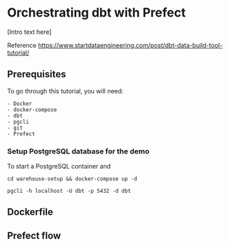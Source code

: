 # Orchestrating dbt with Prefect

[Intro text here]

Reference https://www.startdataengineering.com/post/dbt-data-build-tool-tutorial/

## Prerequisites

To go through this tutorial, you will need: 

    - Docker
    - docker-compose
    - dbt
    - pgcli
    - git 
    - Prefect

### Setup PostgreSQL database for the demo

To start a PostgreSQL container and 

```
cd warehouse-setup && docker-compose up -d

```

```
pgcli -h localhost -U dbt -p 5432 -d dbt
```

## Dockerfile 

## Prefect flow